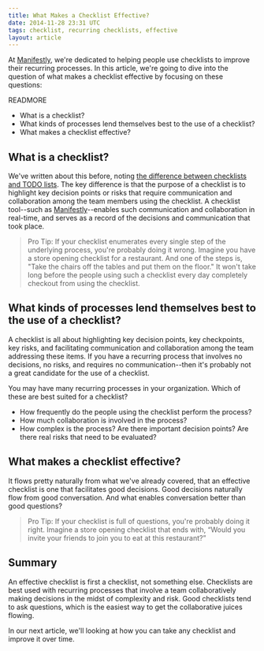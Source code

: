 ```yaml
---
title: What Makes a Checklist Effective?
date: 2014-11-28 23:31 UTC
tags: checklist, recurring checklists, effective
layout: article
---
```


At [Manifestly](https://www.manifest.ly/), we're dedicated to helping people use
checklists to improve their recurring processes. In this article, we're going to
dive into the question of what makes a checklist effective by focusing on these
questions:

READMORE

* What is a checklist?
* What kinds of processes lend themselves best to the use of a checklist?
* What makes a checklist effective?

## What is a checklist?

We've written about this before, noting [the difference between checklists and
TODO lists](http://blog.manifest.ly/2014/09/22/difference-checklists-todo-lists.html).
The key difference is that the purpose of a checklist is to
highlight key decision points or risks that require communication and
collaboration among the team members using the checklist. A checklist tool--such
as [Manifestly](https://www.manifest.ly/)--enables such communication and
collaboration in real-time, and serves as a record of the decisions and
communication that took place.

> Pro Tip:  If your checklist enumerates every single step of the underlying
> process, you're probably doing it wrong. Imagine you have a store opening
> checklist for a restaurant. And one of the steps is, "Take the chairs off the
> tables and put them on the floor." It won't take long before the people using
> such a checklist every day completely checkout from using the checklist.

## What kinds of processes lend themselves best to the use of a checklist?

A checklist is all about highlighting key decision points, key checkpoints, key
risks, and facilitating communication and collaboration among the team
addressing these items. If you have a recurring process that involves no
decisions, no risks, and requires no communication--then it's probably not
a great candidate for the use of a checklist.

You may have many recurring processes in your organization. Which of these are
best suited for a checklist?

* How frequently do the people using the checklist perform the process?
* How much collaboration is involved in the process?
* How complex is the process? Are there important decision points? Are there
  real risks that need to be evaluated?

## What makes a checklist effective?

It flows pretty naturally from what we've already covered, that an effective
checklist is one that facilitates good decisions. Good decisions naturally flow
from good conversation. And what enables conversation better than good
questions?

> Pro Tip: If your checklist is full of questions, you're probably doing it right.
> Imagine a store opening checklist that ends with, “Would you invite your friends
> to join you to eat at this restaurant?”

## Summary

An effective checklist is first a checklist, not something else. Checklists are
best used with recurring processes that involve a team collaboratively making
decisions in the midst of complexity and risk. Good checklists tend to ask
questions, which is the easiest way to get the collaborative juices flowing.

In our next article, we'll looking at how you can take any checklist and improve
it over time.
